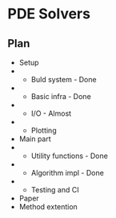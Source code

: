 # PDE Solvers

## Plan

* Setup
* * Buld system - Done
* * Basic infra - Done
* * I/O - Almost
* * Plotting
* Main part
* * Utility functions - Done
* * Algorithm impl - Done
* * Testing and CI
* Paper
* Method extention

